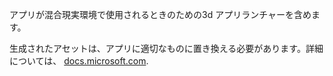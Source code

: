 ﻿アプリが混合現実環境で使用されるときのための3d アプリランチャーを含めます。

生成されたアセットは、アプリに適切なものに置き換える必要があります。詳細については、 [docs.microsoft.com](https://docs.microsoft.com/en-us/windows/mixed-reality/3d-app-launcher-design-guidance).

